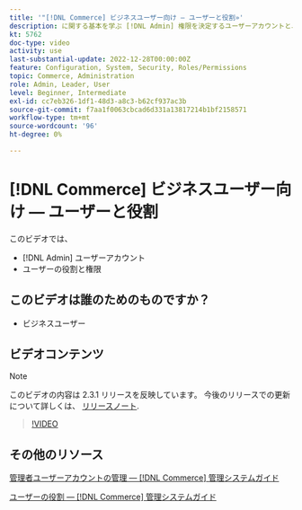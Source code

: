 ```yaml
---
title: '"[!DNL Commerce] ビジネスユーザー向け — ユーザーと役割»'
description: に関する基本を学ぶ [!DNL Admin] 権限を決定するユーザーアカウントとユーザーの役割。
kt: 5762
doc-type: video
activity: use
last-substantial-update: 2022-12-28T00:00:00Z
feature: Configuration, System, Security, Roles/Permissions
topic: Commerce, Administration
role: Admin, Leader, User
level: Beginner, Intermediate
exl-id: cc7eb326-1df1-48d3-a8c3-b62cf937ac3b
source-git-commit: f7aa1f0063cbcad6d331a13817214b1bf2158571
workflow-type: tm+mt
source-wordcount: '96'
ht-degree: 0%

---
```


# [!DNL Commerce] ビジネスユーザー向け — ユーザーと役割

このビデオでは、

- [!DNL Admin] ユーザーアカウント
- ユーザーの役割と権限

## このビデオは誰のためのものですか？

- ビジネスユーザー

## ビデオコンテンツ

>[!NOTE]
>
>このビデオの内容は 2.3.1 リリースを反映しています。 今後のリリースでの更新について詳しくは、 [リリースノート](https://experienceleague.adobe.com/docs/commerce-operations/release/notes/overview.html).

>[!VIDEO](https://video.tv.adobe.com/v/35947?quality=12&learn=on)

## その他のリソース

[管理者ユーザーアカウントの管理 — [!DNL Commerce] 管理システムガイド](https://experienceleague.adobe.com/docs/commerce-admin/systems/user-accounts/permissions-users-all.html)

[ユーザーの役割 — [!DNL Commerce] 管理システムガイド](https://experienceleague.adobe.com/docs/commerce-admin/systems/user-accounts/permissions-user-roles.html)

